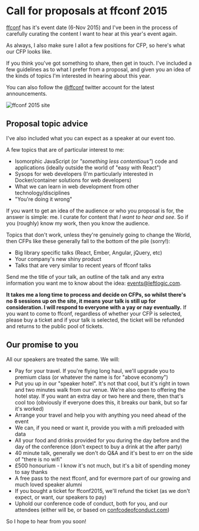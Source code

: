 # Call for proposals at ffconf 2015

[ffconf](http://2015.ffconf.org) has it's event date (6-Nov 2015) and I've been in the process of carefully curating the content I want to hear at this year's event again.

As always, I also make sure I allot a few positions for CFP, so here's what our CFP looks like.

<!--more-->

If you think you've got something to share, then get in touch. I've included a few guidelines as to what I prefer from a proposal, and given you an idea of the kinds of topics I'm interested in hearing about this year.

You can also follow the [@ffconf](https://twitter.com/ffconf) twitter account for the latest announcements.

![ffconf 2015 site](/images/ffconf-2015.gif)

## Proposal topic advice

I've also included what you can expect as a speaker at our event too.

A few topics that are of particular interest to me:

- Isomorphic JavaScript (or *"something less contentious"*) code and applications (ideally outside the world of "easy with React")
- Sysops for web developers (I'm particularly interested in Docker/container solutions for web developers)
- What we can learn in web development from other technology/disciplines
- "You're doing it wrong"

If you want to get an idea of the audience or who you proposal is for, the answer is simple: me. I curate for content that *I want to hear and see*. So if you (roughly) know my work, then you know the audience.

Topics that don't work, unless they're genuinely going to change the World, then CFPs like these generally fall to the bottom of the pile (sorry!):

- Big library specific talks (React, Ember, Angular, jQuery, etc)
- Your company's new shiny product
- Talks that are very similar to recent years of ffconf talks

Send me the title of your talk, an outline of the talk and any extra information you want me to know about the idea: [events@leftlogic.com](mailto:events@leftlogic.com?subject=ffconf2015%20speaking%20propsal).

**It takes me a long time to process and decide on CFPs, so whilst there's no 8 sessions up on the site, it means your talk is still up for consideration. I will respond to everyone with a yay or nay eventually.** If you want to come to ffconf, regardless of whether your CFP is selected, please buy a ticket and if your talk is selected, the ticket will be refunded and returns to the public pool of tickets.

## Our promise to you

All our speakers are treated the same. We will:

- Pay for your travel. If you're flying long haul, we'll upgrade you to premium class (or whatever the name is for "above economy")
- Put you up in our "speaker hotel". It's not that cool, but it's right in town and two minutes walk from our venue. We're also open to offering the hotel stay. If you want an extra day or two here and there, then that's cool too (obviously if everyone does this, it breaks our bank, but so far it's worked)
- Arrange your travel and help you with anything you need ahead of the event
- We can, if you need or want it, provide you with a mifi preloaded with data
- All your food and drinks provided for you during the day before and the day of the conference (don't expect to buy a drink at the after party)
- 40 minute talk, generally we don't do Q&A and it's best to err on the side of "there is no wifi"
- £500 honourium - I know it's not much, but it's a bit of spending money to say thanks
- A free pass to the next ffconf, and for evermore part of our growing and much loved speaker alumni
- If you bought a ticket for ffconf2015, we'll refund the ticket (as we don't expect, or want, our speakers to pay)
- Uphold our conference code of conduct, both for you, and our attendees (either will be, or based on [confcodeofconduct.com](http://confcodeofconduct.com))

So I hope to hear from you soon!